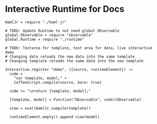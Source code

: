 Interactive Runtime for Docs
============================

    HamlJr = require "./haml-jr"

    # TODO: Update Runtime to not need global Observable
    global.Observable = require "observable"
    global.Runtime = require "./runtime"

    # TODO: Textarea for template, text area for data, live interactive demo
    # Changing data reloads the new data into the same template
    # Changing template reloads the same data into the new template

    Interactive.register "demo", ({source, runtimeElement}) ->
      code =
        "var template, model;" + 
        CoffeeScript.compile(source, bare: true)

      code += "\nreturn [template, model];"

      [template, model] = Function("Observable", code)(Observable)

      view = eval(HamlJr.compile(template))

      runtimeElement.empty().append view(model)
